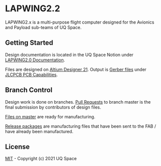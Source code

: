 # LAPWING2.2

LAPWING2.x is a multi-purpose flight computer designed for the Avionics and Payload sub-teams of UQ Space.

## Getting Started

Design documentation is located in the UQ Space Notion under [LAPWING2.0 Documentation](https://www.notion.so/uqspace/LAPWING2-0-Documentation-226fa7bbebba4f90b11d17fa8b0a98c2).

Files are designed on [Altium Designer 21](https://www.altium.com/).
Output is [Gerber files](https://support.jlcpcb.com/article/42-how-to-export-altium-pcb-to-gerber-files) under [JLCPCB PCB Capabilities](https://jlcpcb.com/capabilities/Capabilities).

## Branch Control

Design work is done on branches. [Pull Requests](https://github.com/uqspace/avionics-hardware/pulls) to branch master is the final submission by contributors of design files.

[Files on master](https://github.com/uqspace/avionics-hardware/tree/master) are ready for manufacturing.

[Release packages](https://github.com/uqspace/avionics-hardware/releases) are manufacturing files that have been sent to the FAB / have already been manufactured.

## License

[MIT](https://choosealicense.com/licenses/mit/) - Copyright (c) 2021 UQ Space
